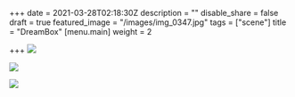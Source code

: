+++
date = 2021-03-28T02:18:30Z
description = ""
disable_share = false
draft = true
featured_image = "/images/img_0347.jpg"
tags = ["scene"]
title = "DreamBox"
[menu.main]
weight = 2

+++
![](/images/dreambox-open.jpg)

![](/images/img_0313.jpg)

![](/images/createroomdecal.JPG)